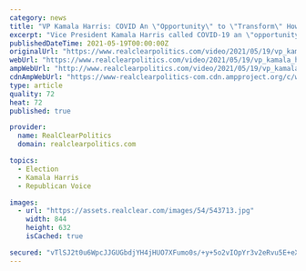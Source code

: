 ```yaml
---
category: news
title: "VP Kamala Harris: COVID An \"Opportunity\" to \"Transform\" How We Live, How We Work, And How We Vote"
excerpt: "Vice President Kamala Harris called COVID-19 an \"opportunity\" to transform society in a speech to the Asian American Pacific Islander Heritage Month unity summit on Wednesday. \"As we emerge from the pandemic,"
publishedDateTime: 2021-05-19T00:00:00Z
originalUrl: "https://www.realclearpolitics.com/video/2021/05/19/vp_kamala_harris_covid_an_opportunity_to_transform_how_we_live_how_we_work_and_how_we_vote.html#!"
webUrl: "https://www.realclearpolitics.com/video/2021/05/19/vp_kamala_harris_covid_an_opportunity_to_transform_how_we_live_how_we_work_and_how_we_vote.html#!"
ampWebUrl: "http://www.realclearpolitics.com/video/2021/05/19/vp_kamala_harris_covid_an_opportunity_to_transform_how_we_live_how_we_work_and_how_we_vote.amp.html"
cdnAmpWebUrl: "https://www-realclearpolitics-com.cdn.ampproject.org/c/www.realclearpolitics.com/video/2021/05/19/vp_kamala_harris_covid_an_opportunity_to_transform_how_we_live_how_we_work_and_how_we_vote.amp.html"
type: article
quality: 72
heat: 72
published: true

provider:
  name: RealClearPolitics
  domain: realclearpolitics.com

topics:
  - Election
  - Kamala Harris
  - Republican Voice

images:
  - url: "https://assets.realclear.com/images/54/543713.jpg"
    width: 844
    height: 632
    isCached: true

secured: "vTlSJ2t0u6WpcJJGUGbdjYH4jHUO7XFumo0s/+y+5o2vIOpYr3v2eRvu5E+eXNLXBXevmnck9U07e0UfxTsc/zGLvRcW8aBO0jGTwPjc7TU+8wPAE+GTA2XJtUTq6h1r7MDFgwQxCb5O3vbWK8JbwaVa7FO/ocYZFJ6i4CtgfT/sQA2gWVE16Uw83Gc5RbZljAiuKx4U64bvfvx+tj8MYKIRETmS4/eJzsDqVfMyoISOQUHmaAUP4+C8VweT/gBXX7egOXVbuaj4PoZW8tGXFLYIncUfRi32Ln0PNvY8DwQcUEzIMhSL/6quUV/Dc+jASxPrk71GgG3TIxhgLfcaMFXeVSFrTzY5JEwQ9MlwQew=;5VAHxU0mNWLZZy1pwsQDhQ=="
---
```


